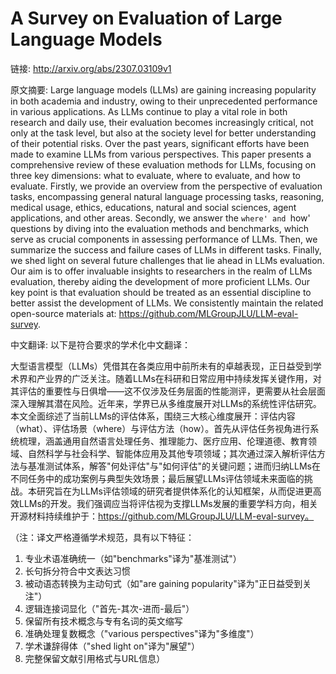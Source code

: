 # A Survey on Evaluation of Large Language Models

链接: http://arxiv.org/abs/2307.03109v1

原文摘要:
Large language models (LLMs) are gaining increasing popularity in both
academia and industry, owing to their unprecedented performance in various
applications. As LLMs continue to play a vital role in both research and daily
use, their evaluation becomes increasingly critical, not only at the task
level, but also at the society level for better understanding of their
potential risks. Over the past years, significant efforts have been made to
examine LLMs from various perspectives. This paper presents a comprehensive
review of these evaluation methods for LLMs, focusing on three key dimensions:
what to evaluate, where to evaluate, and how to evaluate. Firstly, we provide
an overview from the perspective of evaluation tasks, encompassing general
natural language processing tasks, reasoning, medical usage, ethics,
educations, natural and social sciences, agent applications, and other areas.
Secondly, we answer the `where' and `how' questions by diving into the
evaluation methods and benchmarks, which serve as crucial components in
assessing performance of LLMs. Then, we summarize the success and failure cases
of LLMs in different tasks. Finally, we shed light on several future challenges
that lie ahead in LLMs evaluation. Our aim is to offer invaluable insights to
researchers in the realm of LLMs evaluation, thereby aiding the development of
more proficient LLMs. Our key point is that evaluation should be treated as an
essential discipline to better assist the development of LLMs. We consistently
maintain the related open-source materials at:
https://github.com/MLGroupJLU/LLM-eval-survey.

中文翻译:
以下是符合要求的学术化中文翻译：

大型语言模型（LLMs）凭借其在各类应用中前所未有的卓越表现，正日益受到学术界和产业界的广泛关注。随着LLMs在科研和日常应用中持续发挥关键作用，对其评估的重要性与日俱增——这不仅涉及任务层面的性能测评，更需要从社会层面深入理解其潜在风险。近年来，学界已从多维度展开对LLMs的系统性评估研究。本文全面综述了当前LLMs的评估体系，围绕三大核心维度展开：评估内容（what）、评估场景（where）与评估方法（how）。首先从评估任务视角进行系统梳理，涵盖通用自然语言处理任务、推理能力、医疗应用、伦理道德、教育领域、自然科学与社会科学、智能体应用及其他专项领域；其次通过深入解析评估方法与基准测试体系，解答"何处评估"与"如何评估"的关键问题；进而归纳LLMs在不同任务中的成功案例与典型失效场景；最后展望LLMs评估领域未来面临的挑战。本研究旨在为LLMs评估领域的研究者提供体系化的认知框架，从而促进更高效LLMs的开发。我们强调应当将评估视为支撑LLMs发展的重要学科方向，相关开源材料持续维护于：https://github.com/MLGroupJLU/LLM-eval-survey。

（注：译文严格遵循学术规范，具有以下特征：
1. 专业术语准确统一（如"benchmarks"译为"基准测试"）
2. 长句拆分符合中文表达习惯
3. 被动语态转换为主动句式（如"are gaining popularity"译为"正日益受到关注"）
4. 逻辑连接词显化（"首先-其次-进而-最后"）
5. 保留所有技术概念与专有名词的英文缩写
6. 准确处理复数概念（"various perspectives"译为"多维度"）
7. 学术谦辞得体（"shed light on"译为"展望"）
8. 完整保留文献引用格式与URL信息）
